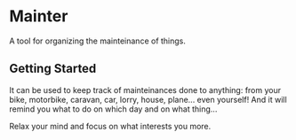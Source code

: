 # Mainter

A tool for organizing the mainteinance of things.

## Getting Started

It can be used to keep track of mainteinances done to anything: from your bike, motorbike, caravan, car, lorry, house, plane... even yourself!
And it will remind you what to do on which day and on what thing...

Relax your mind and focus on what interests you more.

